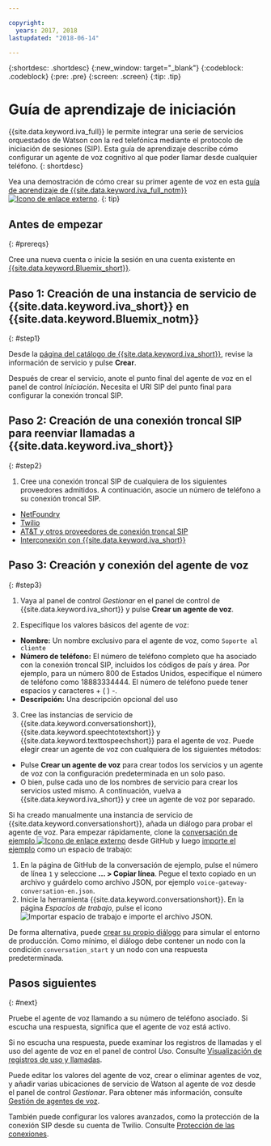 ```yaml
---

copyright:
  years: 2017, 2018
lastupdated: "2018-06-14"

---
```


{:shortdesc: .shortdesc}
{:new_window: target="_blank"}
{:codeblock: .codeblock}
{:pre: .pre}
{:screen: .screen}
{:tip: .tip}

# Guía de aprendizaje de iniciación
{{site.data.keyword.iva_full}} le permite integrar una serie de servicios orquestados de Watson con la red telefónica mediante el protocolo de iniciación de sesiones (SIP). Esta guía de aprendizaje describe cómo configurar un agente de voz cognitivo al que poder llamar desde cualquier teléfono.
{: shortdesc}

Vea una demostración de cómo crear su primer agente de voz en esta [guía de aprendizaje de {{site.data.keyword.iva_full_notm}}![Icono de enlace externo](../../icons/launch-glyph.svg "Icono de enlace externo")](https://developer.ibm.com/tv/building-voice-enabled-cognitive-applications-with-watson/).
{: tip}

## Antes de empezar
{: #prereqs}

Cree una nueva cuenta o inicie la sesión en una cuenta existente en [{{site.data.keyword.Bluemix_short}}](https://console.bluemix.net/).

## Paso 1: Creación de una instancia de servicio de {{site.data.keyword.iva_short}} en {{site.data.keyword.Bluemix_notm}}
{: #step1}

Desde la [página del catálogo de {{site.data.keyword.iva_short}}](https://console.bluemix.net/catalog/services/voice-agent-with-watson), revise la información de servicio y pulse **Crear**.

Después de crear el servicio, anote el punto final del agente de voz en el panel de control _Iniciación_. Necesita el URI SIP del punto final para configurar la conexión troncal SIP.

## Paso 2: Creación de una conexión troncal SIP para reenviar llamadas a {{site.data.keyword.iva_short}}
{: #step2}

1. Cree una conexión troncal SIP de cualquiera de los siguientes proveedores admitidos. A continuación, asocie un número de teléfono a su conexión troncal SIP.

  * [NetFoundry](connect-SIP.html#NetFoundry-setup)
  * [Twilio](connect-SIP.html#twilio-setup)
  * [AT&T y otros proveedores de conexión troncal SIP](connect-SIP.html#att-other)
  * [Interconexión con {{site.data.keyword.iva_short}}](connect-SIP.html#peering)

## Paso 3: Creación y conexión del agente de voz
{: #step3}

1. Vaya al panel de control _Gestionar_ en el panel de control de {{site.data.keyword.iva_short}} y pulse **Crear un agente de voz**.

2. Especifique los valores básicos del agente de voz:
  * **Nombre:** Un nombre exclusivo para el agente de voz, como `Soporte al cliente`
  * **Número de teléfono:** El número de teléfono completo que ha asociado con la conexión troncal SIP, incluidos los códigos de país y área. Por ejemplo, para un número 800 de Estados Unidos, especifique el número de teléfono como 18883334444. El número de teléfono puede tener espacios y caracteres + ( ) -.
  * **Descripción:** Una descripción opcional del uso

3. Cree las instancias de servicio de {{site.data.keyword.conversationshort}}, {{site.data.keyword.speechtotextshort}} y {{site.data.keyword.texttospeechshort}} para el agente de voz. Puede elegir crear un agente de voz con cualquiera de los siguientes métodos:
  * Pulse **Crear un agente de voz** para crear todos los servicios y un agente de voz con la configuración predeterminada en un solo paso.
  * O bien, pulse cada uno de los nombres de servicio para crear los servicios usted mismo. A continuación, vuelva a {{site.data.keyword.iva_short}} y cree un agente de voz por separado.

   Si ha creado manualmente una instancia de servicio de {{site.data.keyword.conversationshort}}, añada un diálogo para probar el agente de voz.  Para empezar rápidamente, clone la [conversación de ejemplo ![Icono de enlace externo](../../icons/launch-glyph.svg "Icono de enlace externo")](https://github.com/WASdev/sample.voice.gateway/blob/master/conversation/voice-gateway-conversation-en.json) desde GitHub y luego [importe el ejemplo](../conversation/configure-workspace.html#creating-workspaces) como un espacio de trabajo:

   1. En la página de GitHub de la conversación de ejemplo, pulse el número de línea `1` y seleccione **... > Copiar línea**. Pegue el texto copiado en un archivo y guárdelo como archivo JSON, por ejemplo `voice-gateway-conversation-en.json`.
   2. Inicie la herramienta {{site.data.keyword.conversationshort}}. En la página _Espacios de trabajo_, pulse el icono ![Importar espacio de trabajo](../conversation/images/workspace_import.png) e importe el archivo JSON.

  De forma alternativa, puede [crear su propio diálogo](https://console.bluemix.net/docs/services/conversation/dialog-build.html) para simular el entorno de producción. Como mínimo, el diálogo debe contener un nodo con la condición `conversation_start` y un nodo con una respuesta predeterminada.

## Pasos siguientes
{: #next}

Pruebe el agente de voz llamando a su número de teléfono asociado. Si escucha una respuesta, significa que el agente de voz está activo.

Si no escucha una respuesta, puede examinar los registros de llamadas y el uso del agente de voz en el panel de control _Uso_. Consulte [Visualización de registros de uso y llamadas](logging.html).

Puede editar los valores del agente de voz, crear o eliminar agentes de voz, y añadir varias ubicaciones de servicio de Watson al agente de voz desde el panel de control _Gestionar_. Para obtener más información, consulte [Gestión de agentes de voz](managing.html).

También puede configurar los valores avanzados, como la protección de la conexión SIP desde su cuenta de Twilio. Consulte [Protección de las conexiones](secure-trunking.html).
